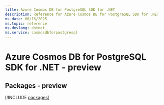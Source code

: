 ```yaml
---
title: Azure Cosmos DB for PostgreSQL SDK for .NET
description: Reference for Azure Cosmos DB for PostgreSQL SDK for .NET
ms.date: 06/16/2025
ms.topic: reference
ms.devlang: dotnet
ms.service: cosmosdbforpostgresql
---
```

# Azure Cosmos DB for PostgreSQL SDK for .NET - preview
## Packages - preview
[!INCLUDE [packages](cosmos-db-for-postgresql-index.md)]